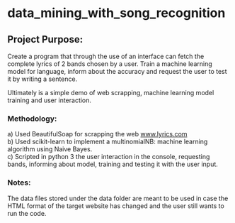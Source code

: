 # data_mining_with_song_recognition
 
 ## Project Purpose:
 Create a program that through the use of an interface can fetch the complete lyrics of 2 bands chosen by a user. Train a machine learning model for language, inform about the accuracy and request the user to test it by writing a sentence. 
 
 Ultimately is a simple demo of web scrapping, machine learning model training and user interaction.
 
 ### Methodology:
a) Used BeautifulSoap for scrapping the web www.lyrics.com <br/>
b) Used scikit-learn to implement a multinomialNB: machine learning algorithm using Naive Bayes. <br/>
c) Scripted in python 3 the user interaction in the console, requesting bands, informing about model, training and testing it with the user input.
 
 ### Notes:
 The data files stored under the data folder are meant to be used in case the HTML format of the target website has changed and the user still wants to run the code.
